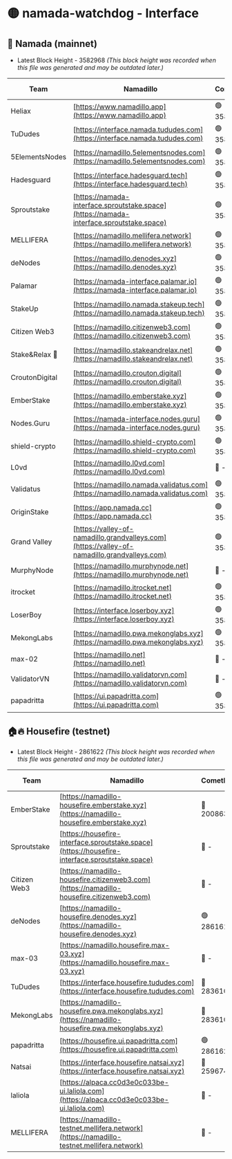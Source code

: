 # 🟡 namada-watchdog - Interface

## 🚀 Namada (mainnet)
- Latest Block Height - 3582968 *(This block height was recorded when this file was generated and may be outdated later.)*

| Team | Namadillo | CometBFT | Indexer | MASP Indexer |
|-|-|-|-|-|
| Heliax | [https://www.namadillo.app](https://www.namadillo.app) | 🟢 3582950 | 🟢 3582950 | 🟢 3582950 |
| TuDudes | [https://interface.namada.tududes.com](https://interface.namada.tududes.com) | 🟢 3582950 | 🟢 3582950 | 🟢 3582950 |
| 5ElementsNodes | [https://namadillo.5elementsnodes.com](https://namadillo.5elementsnodes.com) | 🟢 3582951 | 🟢 3582950 | 🟢 3582951 |
| Hadesguard | [https://interface.hadesguard.tech](https://interface.hadesguard.tech) | 🟢 3582951 | 🟢 3582951 | 🟢 3582951 |
| Sproutstake | [https://namada-interface.sproutstake.space](https://namada-interface.sproutstake.space) | 🟢 3582951 | 🟢 3582951 | 🟢 3582952 |
| MELLIFERA | [https://namadillo.mellifera.network](https://namadillo.mellifera.network) | 🟢 3582953 | 🟢 3582953 | 🟢 3582952 |
| deNodes | [https://namadillo.denodes.xyz](https://namadillo.denodes.xyz) | 🟢 3582953 | 🟢 3582953 | 🟢 3582953 |
| Palamar | [https://namada-interface.palamar.io](https://namada-interface.palamar.io) | 🟢 3582954 | 🟢 3582954 | 🟢 3582954 |
| StakeUp | [https://namadillo.namada.stakeup.tech](https://namadillo.namada.stakeup.tech) | 🟢 3582954 | 🟢 3582954 | 🟢 3582954 |
| Citizen Web3 | [https://namadillo.citizenweb3.com](https://namadillo.citizenweb3.com) | 🟢 3582955 | 🟢 3582955 | 🟢 3582955 |
| Stake&Relax 🦥 | [https://namadillo.stakeandrelax.net](https://namadillo.stakeandrelax.net) | 🟢 3582956 | 🟢 3582955 | 🟢 3582955 |
| CroutonDigital | [https://namadillo.crouton.digital](https://namadillo.crouton.digital) | 🟢 3582956 | 🟢 3582956 | 🟢 3582956 |
| EmberStake | [https://namadillo.emberstake.xyz](https://namadillo.emberstake.xyz) | 🟢 3582957 | 🟢 3582956 | 🟢 3582956 |
| Nodes.Guru | [https://namada-interface.nodes.guru](https://namada-interface.nodes.guru) | 🟢 3582957 | 🟢 3582957 | 🟢 3582957 |
| shield-crypto | [https://namadillo.shield-crypto.com](https://namadillo.shield-crypto.com) | 🟢 3582958 | 🟢 3582957 | 🟢 3582957 |
| L0vd | [https://namadillo.l0vd.com](https://namadillo.l0vd.com) | 🔴 - | 🔴 - | 🔴 - |
| Validatus | [https://namadillo.namada.validatus.com](https://namadillo.namada.validatus.com) | 🟢 3582960 | 🟢 3582960 | 🟢 3582960 |
| OriginStake | [https://app.namada.cc](https://app.namada.cc) | 🟢 3582961 | 🟢 3582961 | 🟢 3582961 |
| Grand Valley | [https://valley-of-namadillo.grandvalleys.com](https://valley-of-namadillo.grandvalleys.com) | 🟢 3582961 | 🟢 3582961 | 🟢 3582961 |
| MurphyNode | [https://namadillo.murphynode.net](https://namadillo.murphynode.net) | 🔴 - | 🔴 - | 🔴 - |
| itrocket | [https://namadillo.itrocket.net](https://namadillo.itrocket.net) | 🟢 3582963 | 🟢 3582963 | 🟢 3582963 |
| LoserBoy | [https://interface.loserboy.xyz](https://interface.loserboy.xyz) | 🟢 3582964 | 🟢 3582964 | 🟢 3582964 |
| MekongLabs | [https://namadillo.pwa.mekonglabs.xyz](https://namadillo.pwa.mekonglabs.xyz) | 🟢 3582964 | 🟢 3582964 | 🟢 3582964 |
| max-02 | [https://namadillo.net](https://namadillo.net) | 🔴 - | 🔴 - | 🔴 - |
| ValidatorVN | [https://namadillo.validatorvn.com](https://namadillo.validatorvn.com) | 🔴 - | 🔴 - | 🔴 - |
| papadritta | [https://ui.papadritta.com](https://ui.papadritta.com) | 🟢 3582968 | 🟢 3582968 | 🟢 3582969 |

## 🏠🔥 Housefire (testnet)
- Latest Block Height - 2861622 *(This block height was recorded when this file was generated and may be outdated later.)*

| Team | Namadillo | CometBFT | Indexer | MASP Indexer |
|-|-|-|-|-|
| EmberStake | [https://namadillo-housefire.emberstake.xyz](https://namadillo-housefire.emberstake.xyz) | 🔴 2008636 | 🔴 - | 🔴 - |
| Sproutstake | [https://housefire-interface.sproutstake.space](https://housefire-interface.sproutstake.space) | 🔴 - | 🔴 - | 🔴 - |
| Citizen Web3 | [https://namadillo-housefire.citizenweb3.com](https://namadillo-housefire.citizenweb3.com) | 🔴 - | 🔴 - | 🔴 - |
| deNodes | [https://namadillo-housefire.denodes.xyz](https://namadillo-housefire.denodes.xyz) | 🟢 2861613 | 🟢 2861612 | 🟢 2861612 |
| max-03 | [https://namadillo.housefire.max-03.xyz](https://namadillo.housefire.max-03.xyz) | 🔴 - | 🔴 - | 🔴 - |
| TuDudes | [https://interface.housefire.tududes.com](https://interface.housefire.tududes.com) | 🔴 2836100 | 🔴 2802089 | 🔴 2836088 |
| MekongLabs | [https://namadillo-housefire.pwa.mekonglabs.xyz](https://namadillo-housefire.pwa.mekonglabs.xyz) | 🔴 2836106 | 🔴 2802089 | 🔴 2836088 |
| papadritta | [https://housefire.ui.papadritta.com](https://housefire.ui.papadritta.com) | 🟢 2861622 | 🟢 2861622 | 🟢 2861622 |
| Natsai | [https://interface.housefire.natsai.xyz](https://interface.housefire.natsai.xyz) | 🔴 2596741 | 🔴 2596741 | 🔴 2596741 |
| laliola | [https://alpaca.cc0d3e0c033be-ui.laliola.com](https://alpaca.cc0d3e0c033be-ui.laliola.com) | 🔴 - | 🔴 - | 🔴 - |
| MELLIFERA | [https://namadillo-testnet.mellifera.network](https://namadillo-testnet.mellifera.network) | 🔴 - | 🔴 2778001 | 🔴 2607259 |

